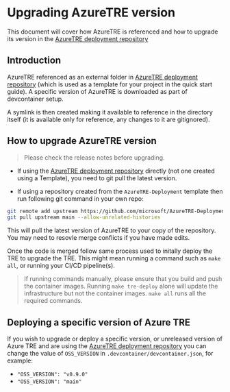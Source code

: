 # Upgrading AzureTRE version

This document will cover how AzureTRE is referenced and how to upgrade its version in the [AzureTRE deployment repository](https://github.com/microsoft/AzureTRE-Deployment)

## Introduction

AzureTRE referenced as an external folder in [AzureTRE deployment repository](https://github.com/microsoft/AzureTRE-Deployment) (which is used as a template for your project in the quick start guide). A specific version of AzureTRE is downloaded as part of devcontainer setup.

A symlink is then created making it available to reference in the directory itself (it is available only for reference, any changes to it are gitignored).

## How to upgrade AzureTRE version

> Please check the release notes before upgrading.

- If using the [AzureTRE deployment repository](https://github.com/microsoft/AzureTRE-Deployment) directly (not one created using a Template), you need to git pull the latest version.

- If using a repository created from the `AzureTRE-Deployment` template then run following git command in your own repo:
```sh
git remote add upstream https://github.com/microsoft/AzureTRE-Deployment
git pull upstream main --allow-unrelated-histories
```
This will pull the latest version of AzureTRE to your copy of the repository. You may need to resovle merge conflicts if you have made edits.

Once the code is merged follow same process used to initally deploy the TRE to upgrade the TRE. This might mean running a command such as `make all`, or running your CI/CD pipeline(s). 

> If running commands manually, please ensure that you build and push the container images. Running `make tre-deploy` alone will update the infrastructure but not the container images. `make all` runs all the required commands.

## Deploying a specific version of Azure TRE

If you wish to upgrade or deploy a specific version, or unreleased version of Azure TRE and are using the [AzureTRE deployment repository](https://github.com/microsoft/AzureTRE-Deployment) you can change the value of `OSS_VERSION` in `.devcontainer/devcontainer.json`, for example:

- `"OSS_VERSION": "v0.9.0"`
- `"OSS_VERSION": "main"`
